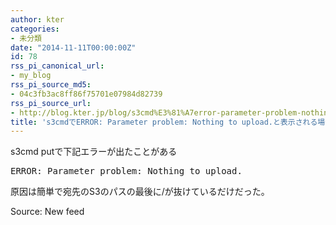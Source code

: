 ```yaml
---
author: kter
categories:
- 未分類
date: "2014-11-11T00:00:00Z"
id: 78
rss_pi_canonical_url:
- my_blog
rss_pi_source_md5:
- 04c3fb3ac8ff86f75701e07984d82739
rss_pi_source_url:
- http://blog.kter.jp/blog/s3cmd%E3%81%A7error-parameter-problem-nothing-to-upload-%E3%81%A8%E8%A1%A8%E7%A4%BA%E3%81%95%E3%82%8C%E3%82%8B%E5%A0%B4%E5%90%88%E3%81%AE%E5%AF%BE%E5%87%A6/
title: 's3cmdでERROR: Parameter problem: Nothing to upload.と表示される場合の対処'
---
```

s3cmd putで下記エラーが出たことがある

<pre class="lang:default decode:true">ERROR: Parameter problem: Nothing to upload.</pre></p> 

原因は簡単で宛先のS3のパスの最後に&#047;が抜けているだけだった。

Source: New feed